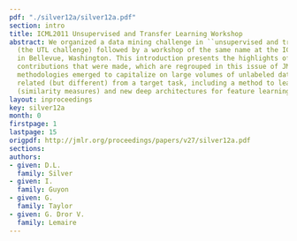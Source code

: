 ```yaml
---
pdf: "./silver12a/silver12a.pdf"
section: intro
title: ICML2011 Unsupervised and Transfer Learning Workshop
abstract: We organized a data mining challenge in ``unsupervised and transfer learning''
  (the UTL challenge) followed by a workshop of the same name at the ICML 2011 conference
  in Bellevue, Washington. This introduction presents the highlights of the outstanding
  contributions that were made, which are regrouped in this issue of JMLR W&CP. Novel
  methodologies emerged to capitalize on large volumes of unlabeled data from tasks
  related (but different) from a target task, including a method to learn data kernels
  (similarity measures) and new deep architectures for feature learning.
layout: inproceedings
key: silver12a
month: 0
firstpage: 1
lastpage: 15
origpdf: http://jmlr.org/proceedings/papers/v27/silver12a.pdf
sections: 
authors:
- given: D.L.
  family: Silver
- given: I.
  family: Guyon
- given: G.
  family: Taylor
- given: G. Dror V.
  family: Lemaire
---
```

